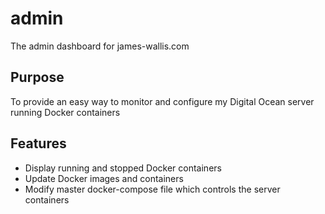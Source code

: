 # admin
The admin dashboard for james-wallis.com

## Purpose
To provide an easy way to monitor and configure my Digital Ocean server running Docker containers

## Features
* Display running and stopped Docker containers
* Update Docker images and containers
* Modify master docker-compose file which controls the server containers

